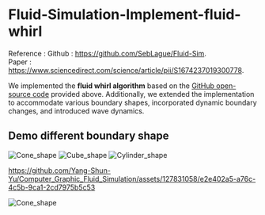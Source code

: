# Fluid-Simulation-Implement-fluid-whirl
Reference :
Github : https://github.com/SebLague/Fluid-Sim.  
Paper : https://www.sciencedirect.com/science/article/pii/S1674237019300778.

We implemented the **fluid whirl algorithm** based on the [GitHub open-source code](https://github.com/SebLague/Fluid-Sim) provided above. Additionally, we extended the implementation to accommodate various boundary shapes, incorporated dynamic boundary changes, and introduced wave dynamics.

## Demo different boundary shape
![Cone_shape](https://github.com/Yang-Shun-Yu/Computer_Graphic_Fluid_Simulation/assets/127831058/2fea87b7-a7ee-450a-9029-fa70622447c7)
![Cube_shape](https://github.com/Yang-Shun-Yu/Computer_Graphic_Fluid_Simulation/assets/127831058/026ba94f-201f-4332-8a85-c112bfe66f2c)
![Cylinder_shape](https://github.com/Yang-Shun-Yu/Computer_Graphic_Fluid_Simulation/assets/127831058/38cc8f35-7bef-47e0-9bbf-5460d4392c5c)

https://github.com/Yang-Shun-Yu/Computer_Graphic_Fluid_Simulation/assets/127831058/e2e402a5-a76c-4c5b-9ca1-2cd7975b5c53

![Cone_shape](https://github.com/Yang-Shun-Yu/Computer_Graphic_Fluid_Simulation/assets/127831058/42fa8c60-6b41-4c6c-b3f0-1e00122784b5)
